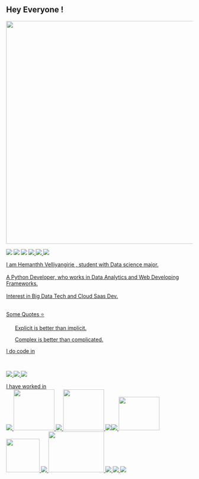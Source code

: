 ## Hey Everyone !

<img src = https://github.com/user-attachments/assets/40fd5ba5-dda2-4033-92a8-acc7fec05786 width=600 ></img>

<a href="mailto:vvhemanthh@gmail.com?"><img src="https://img.shields.io/badge/Gmail-D14836?style=for-the-badge&logo=gmail&logoColor=white"/></a>
<a href="https://leetcode.com/HemanthhVV"><img src="https://img.shields.io/badge/-LeetCode-FFA116?style=for-the-badge&logo=LeetCode&logoColor=black)"/></a>
<a href="https://kaggle.com/hemanthhvv"><img src="https://img.shields.io/badge/Kaggle-20BEFF?style=for-the-badge&logo=Kaggle&logoColor=white"/></a>
<a href="https://archlinux.org/"><img src = "https://img.shields.io/badge/Arch_Linux-1793D1?style=for-the-badge&logo=arch-linux&logoColor=white">
<a href="https://www.python.org/)"><img src ="https://img.shields.io/badge/Python-3776AB?style=for-the-badge&logo=python&logoColor=white">
<a href="https://www.scala-lang.org/"><img src = "https://img.shields.io/badge/Scala-DC322F?style=for-the-badge&logo=scala&logoColor=white">


I am <span style="background-color: ##0841ff">Hemanthh Velliyangirie</span> , student with Data science major.
<br>
<br>
A Python Developer, who works in Data Analytics and Web Developing Frameworks.
<br>
<br>
Interest in Big Data Tech and Cloud Saas Dev.
<br>
<br>

Some Quotes :star:

<span style="background-color: ##0841ff">
<ul>Explicit is better than implicit.</ul>
<ul>Complex is better than complicated.</ul>
</span>


I do code in

<br>

<img src = "https://img.icons8.com/?size=100&id=121464&format=png&color=000000"> <img src = "https://img.icons8.com/?size=100&id=7JREbec1RZXO&format=png&color=000000"> <img src = "https://img.icons8.com/?size=100&id=13679&format=png&color=000000">

I have worked in
<br>
<img src = "https://img.icons8.com/?size=100&id=xSkewUSqtErH&format=png&color=000000"> <img src = "https://github.com/user-attachments/assets/f3db8285-b9ab-4cbb-aff0-f7532177f7e5" height = 110 width = 110> <img src = "https://img.icons8.com/?size=100&id=Ny0t2MYrJ70p&format=png&color=000000"> <img src = "https://github.com/user-attachments/assets/e1986bcd-c090-4a09-9e74-33b1f79b8da1"  height = 110 width = 110> <img src ="https://img.icons8.com/?size=100&id=69132&format=png&color=000000" ><img src = "https://img.icons8.com/?size=100&id=IuuVVwsdTi2v&format=png&color=000000"> <img src= "https://github.com/user-attachments/assets/c426430d-0081-478c-9b41-9eef37432926"  height = 90 width = 110> <img src = "https://github.com/user-attachments/assets/07236225-af6c-4c80-9569-8f7c9617bf69"  height = 90 width = 90> <img src="https://img.icons8.com/?size=100&id=22813&format=png&color=000000"> <img src = "https://github.com/user-attachments/assets/99cb95a3-e290-4a11-8515-5e254d591985" height = 110 width = 150> <img src="https://img.icons8.com/?size=100&id=9Kvi1p1F0tUo&format=png&color=000000"> <img src="https://img.icons8.com/?size=100&id=20909&format=png&color=000000"> <img src ="https://img.icons8.com/?size=100&id=7gdY5qNXaKC0&format=png&color=000000">
